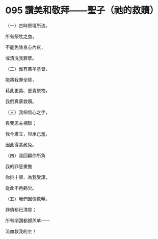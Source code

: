 # 095 讚美和敬拜——聖子（祂的救贖）

（一）古時祭壇所流，

所有祭牲之血，

不能免除良心內疚，

或清洗我罪孽。

（二）惟有羔羊基督，

能將我罪全除，

藉此更美、更貴祭物，

我們真蒙救贖。

（三）我伸信心之手，

與我恩主相聯；

我今肅立，坦承己羞，

因此得蒙赦免。

（四）我回顧你所負

我的罪惡重擔

你掛十架、為我受詛，

從此不再虧欠。

（五）我們因信歡暢，

罪債都已清除；

所有頌讚都歸羔羊——

流血救我的主！

